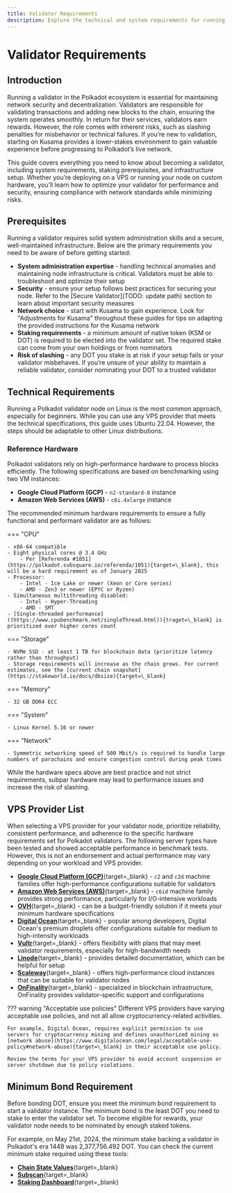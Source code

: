 ```yaml
---
title: Validator Requirements
description: Explore the technical and system requirements for running a Polkadot validator, including setup, hardware, staking prerequisites, and security best practices.
---
```

# Validator Requirements

## Introduction

Running a validator in the Polkadot ecosystem is essential for maintaining network security and decentralization. Validators are responsible for validating transactions and adding new blocks to the chain, ensuring the system operates smoothly. In return for their services, validators earn rewards. However, the role comes with inherent risks, such as slashing penalties for misbehavior or technical failures. If you’re new to validation, starting on Kusama provides a lower-stakes environment to gain valuable experience before progressing to Polkadot’s live network.

This guide covers everything you need to know about becoming a validator, including system requirements, staking prerequisites, and infrastructure setup. Whether you’re deploying on a VPS or running your node on custom hardware, you’ll learn how to optimize your validator for performance and security, ensuring compliance with network standards while minimizing risks.

## Prerequisites

Running a validator requires solid system administration skills and a secure, well-maintained infrastructure. Below are the primary requirements you need to be aware of before getting started:

- **System administration expertise** - handling technical anomalies and maintaining node infrastructure is critical. Validators must be able to troubleshoot and optimize their setup
- **Security** - ensure your setup follows best practices for securing your node. Refer to the [Secure Validator](TODO: update path) section to learn about important security measures
- **Network choice** - start with Kusama to gain experience. Look for "Adjustments for Kusama" throughout these guides for tips on adapting the provided instructions for the Kusama network
- **Staking requirements** - a minimum amount of native token (KSM or DOT) is required to be elected into the validator set. The required stake can come from your own holdings or from nominators
- **Risk of slashing** - any DOT you stake is at risk if your setup fails or your validator misbehaves. If you’re unsure of your ability to maintain a reliable validator, consider nominating your DOT to a trusted validator

## Technical Requirements

Running a Polkadot validator node on Linux is the most common approach, especially for beginners. While you can use any VPS provider that meets the technical specifications, this guide uses Ubuntu 22.04. However, the steps should be adaptable to other Linux distributions.

### Reference Hardware

Polkadot validators rely on high-performance hardware to process blocks efficiently. The following specifications are based on benchmarking using two VM instances:

- **Google Cloud Platform (GCP)** - `n2-standard-8` instance
- **Amazon Web Services (AWS)** - `c6i.4xlarge` instance

The recommended minimum hardware requirements to ensure a fully functional and performant validator are as follows:

=== "CPU"

    - x86-64 compatible
    - Eight physical cores @ 3.4 GHz 
        - Per [Referenda #1051](https://polkadot.subsquare.io/referenda/1051){target=\_blank}, this will be a hard requirement as of January 2025
    - Processor:
        - Intel - Ice Lake or newer (Xeon or Core series)
        - AMD - Zen3 or newer (EPYC or Ryzen)
    - Simultaneous multithreading disabled:
        - Intel - Hyper-Threading
        - AMD - SMT
    - [Single-threaded performance]((https://www.cpubenchmark.net/singleThread.html)){traget=\_blank} is prioritized over higher cores count

=== "Storage"

    - NVMe SSD - at least 1 TB for blockchain data (prioritize latency rather than throughput)
    - Storage requirements will increase as the chain grows. For current estimates, see the [current chain snapshot](https://stakeworld.io/docs/dbsize){target=\_blank}

=== "Memory"

    - 32 GB DDR4 ECC

=== "System"

    - Linux Kernel 5.16 or newer

=== "Network"

    - Symmetric networking speed of 500 Mbit/s is required to handle large numbers of parachains and ensure congestion control during peak times


While the hardware specs above are best practice and not strict requirements, subpar hardware may lead to performance issues and increase the risk of slashing.

## VPS Provider List

When selecting a VPS provider for your validator node, prioritize reliability, consistent performance, and adherence to the specific hardware requirements set for Polkadot validators. The following server types have been tested and showed acceptable performance in benchmark tests. However, this is not an endorsement and actual performance may vary depending on your workload and VPS provider.

- [**Google Cloud Platform (GCP)**](https://cloud.google.com/){target=\_blank} - `c2` and `c2d` machine families offer high-performance configurations suitable for validators
- [**Amazon Web Services (AWS)**](https://aws.amazon.com/){target=\_blank} - `c6id` machine family provides strong performance, particularly for I/O-intensive workloads
- [**OVH**](https://www.ovh.com.au/){target=\_blank} - can be a budget-friendly solution if it meets your minimum hardware specifications
- [**Digital Ocean**](https://www.digitalocean.com/){target=\_blank} - popular among developers, Digital Ocean's premium droplets offer configurations suitable for medium to high-intensity workloads
- [**Vultr**](https://www.vultr.com/){target=\_blank} - offers flexibility with plans that may meet validator requirements, especially for high-bandwidth needs
- [**Linode**](https://www.linode.com/){target=\_blank} - provides detailed documentation, which can be helpful for setup
- [**Scaleway**](https://www.scaleway.com/){target=\_blank} - offers high-performance cloud instances that can be suitable for validator nodes
- [**OnFinality**](https://onfinality.io/){target=\_blank} - specialized in blockchain infrastructure, OnFinality provides validator-specific support and configurations

??? warning "Acceptable use policies"
    Different VPS providers have varying acceptable use policies, and not all allow cryptocurrency-related activities. 
    
    For example, Digital Ocean, requires explicit permission to use servers for cryptocurrency mining and defines unauthorized mining as [network abuse](https://www.digitalocean.com/legal/acceptable-use-policy#network-abuse){target=\_blank} in their acceptable use policy. 
    
    Review the terms for your VPS provider to avoid account suspension or server shutdown due to policy violations.

## Minimum Bond Requirement

Before bonding DOT, ensure you meet the minimum bond requirement to start a validator instance. The minimum bond is the least DOT you need to stake to enter the validator set. To become eligible for rewards, your validator node needs to be nominated by enough staked tokens.

For example, on May 21st, 2024, the minimum stake backing a validator in Polkadot's era 1449 was 2,377,756.492 DOT. You can check the current minimum stake required using these tools:

- [**Chain State Values**](https://wiki.polkadot.network/docs/chain-state-values){target=\_blank}
- [**Subscan**](https://polkadot.subscan.io/validator_list?status=validator){target=\_blank}
- [**Staking Dashboard**](https://staking.polkadot.cloud/#/overview){target=\_blank}